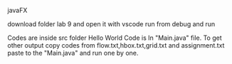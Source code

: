 javaFX

download folder lab 9 and open it with vscode run from debug and run 

Codes are inside src folder 
Hello World Code is In "Main.java" file.
To get other output copy codes from flow.txt,hbox.txt,grid.txt and assignment.txt  paste to the "Main.java" and run one by one.
